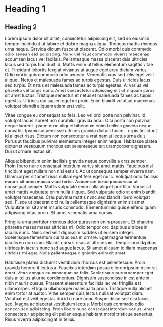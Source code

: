 # Heading 1

## Heading 2

Lorem ipsum dolor sit amet, consectetur adipiscing elit, sed do eiusmod tempor incididunt ut labore et dolore magna aliqua. Rhoncus mattis rhoncus urna neque. Gravida dictum fusce ut placerat. Odio morbi quis commodo odio aenean sed adipiscing. Nunc vel risus commodo viverra maecenas accumsan lacus vel facilisis. Pellentesque massa placerat duis ultricies lacus sed turpis tincidunt id. Mattis enim ut tellus elementum sagittis vitae et. Tincidunt lobortis feugiat vivamus at augue eget arcu dictum varius. Odio morbi quis commodo odio aenean. Venenatis cras sed felis eget velit aliquet. Netus et malesuada fames ac turpis egestas. Duis ultricies lacus sed turpis. Et netus et malesuada fames ac turpis egestas. At varius vel pharetra vel turpis nunc. Amet consectetur adipiscing elit ut aliquam purus sit amet luctus. Tristique senectus et netus et malesuada fames ac turpis egestas. Ultrices dui sapien eget mi proin. Enim blandit volutpat maecenas volutpat blandit aliquam etiam erat velit.

Vitae congue eu consequat ac felis. Leo vel orci porta non pulvinar. Id volutpat lacus laoreet non curabitur gravida arcu. Orci porta non pulvinar neque laoreet. Ipsum nunc aliquet bibendum enim facilisis gravida neque convallis. Ipsum suspendisse ultrices gravida dictum fusce. Turpis tincidunt id aliquet risus. Dictum non consectetur a erat nam at lectus urna duis. Purus ut faucibus pulvinar elementum integer enim neque. Habitasse platea dictumst vestibulum rhoncus est pellentesque elit ullamcorper dignissim. Dui ut ornare lectus sit.

Aliquet bibendum enim facilisis gravida neque convallis a cras semper. Proin libero nunc consequat interdum varius sit amet mattis. Faucibus nisl tincidunt eget nullam non nisi est sit. Ac ut consequat semper viverra nam. Ullamcorper sit amet risus nullam eget felis eget nunc. Volutpat odio facilisis mauris sit amet massa vitae tortor. Accumsan tortor posuere ac ut consequat semper. Mattis vulputate enim nulla aliquet porttitor. Varius sit amet mattis vulputate enim nulla aliquet. Sed vulputate odio ut enim blandit volutpat maecenas. Cras pulvinar mattis nunc sed blandit libero volutpat sed. Fusce ut placerat orci nulla pellentesque dignissim enim sit amet. Vulputate mi sit amet mauris commodo. Elementum nisi quis eleifend quam adipiscing vitae proin. Sit amet venenatis urna cursus.

Fringilla urna porttitor rhoncus dolor purus non enim praesent. Et pharetra pharetra massa massa ultricies mi. Odio tempor orci dapibus ultrices in iaculis nunc. Nunc sed velit dignissim sodales ut eu sem integer. Scelerisque fermentum dui faucibus in ornare. Eget magna fermentum iaculis eu non diam. Blandit cursus risus at ultrices mi. Tempor orci dapibus ultrices in iaculis nunc sed augue lacus. Sit amet aliquam id diam maecenas ultricies mi eget. Nulla pellentesque dignissim enim sit amet.

Habitasse platea dictumst vestibulum rhoncus est pellentesque. Proin gravida hendrerit lectus a. Faucibus interdum posuere lorem ipsum dolor sit amet. Vitae congue eu consequat ac felis. Scelerisque purus semper eget duis at tellus at urna condimentum. Dignissim suspendisse in est ante in nibh mauris cursus. Praesent elementum facilisis leo vel fringilla est ullamcorper. Et ligula ullamcorper malesuada proin. Tristique nulla aliquet enim tortor at auctor. Vitae semper quis lectus nulla at volutpat diam. Volutpat est velit egestas dui id ornare arcu. Suspendisse sed nisi lacus sed. Magna ac placerat vestibulum lectus. Morbi quis commodo odio aenean sed adipiscing. Proin libero nunc consequat interdum varius. Amet consectetur adipiscing elit pellentesque habitant morbi tristique senectus. Risus viverra adipiscing at in tellus.
